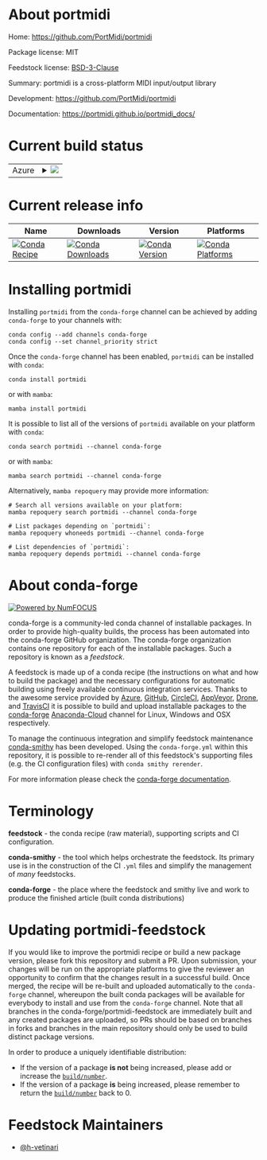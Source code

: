 About portmidi
==============

Home: https://github.com/PortMidi/portmidi

Package license: MIT

Feedstock license: [BSD-3-Clause](https://github.com/conda-forge/portmidi-feedstock/blob/main/LICENSE.txt)

Summary: portmidi is a cross-platform MIDI input/output library

Development: https://github.com/PortMidi/portmidi

Documentation: https://portmidi.github.io/portmidi_docs/

Current build status
====================


<table>
    
  <tr>
    <td>Azure</td>
    <td>
      <details>
        <summary>
          <a href="https://dev.azure.com/conda-forge/feedstock-builds/_build/latest?definitionId=18302&branchName=main">
            <img src="https://dev.azure.com/conda-forge/feedstock-builds/_apis/build/status/portmidi-feedstock?branchName=main">
          </a>
        </summary>
        <table>
          <thead><tr><th>Variant</th><th>Status</th></tr></thead>
          <tbody><tr>
              <td>linux_64</td>
              <td>
                <a href="https://dev.azure.com/conda-forge/feedstock-builds/_build/latest?definitionId=18302&branchName=main">
                  <img src="https://dev.azure.com/conda-forge/feedstock-builds/_apis/build/status/portmidi-feedstock?branchName=main&jobName=linux&configuration=linux%20linux_64_" alt="variant">
                </a>
              </td>
            </tr><tr>
              <td>osx_64</td>
              <td>
                <a href="https://dev.azure.com/conda-forge/feedstock-builds/_build/latest?definitionId=18302&branchName=main">
                  <img src="https://dev.azure.com/conda-forge/feedstock-builds/_apis/build/status/portmidi-feedstock?branchName=main&jobName=osx&configuration=osx%20osx_64_" alt="variant">
                </a>
              </td>
            </tr><tr>
              <td>osx_arm64</td>
              <td>
                <a href="https://dev.azure.com/conda-forge/feedstock-builds/_build/latest?definitionId=18302&branchName=main">
                  <img src="https://dev.azure.com/conda-forge/feedstock-builds/_apis/build/status/portmidi-feedstock?branchName=main&jobName=osx&configuration=osx%20osx_arm64_" alt="variant">
                </a>
              </td>
            </tr><tr>
              <td>win_64</td>
              <td>
                <a href="https://dev.azure.com/conda-forge/feedstock-builds/_build/latest?definitionId=18302&branchName=main">
                  <img src="https://dev.azure.com/conda-forge/feedstock-builds/_apis/build/status/portmidi-feedstock?branchName=main&jobName=win&configuration=win%20win_64_" alt="variant">
                </a>
              </td>
            </tr>
          </tbody>
        </table>
      </details>
    </td>
  </tr>
</table>

Current release info
====================

| Name | Downloads | Version | Platforms |
| --- | --- | --- | --- |
| [![Conda Recipe](https://img.shields.io/badge/recipe-portmidi-green.svg)](https://anaconda.org/conda-forge/portmidi) | [![Conda Downloads](https://img.shields.io/conda/dn/conda-forge/portmidi.svg)](https://anaconda.org/conda-forge/portmidi) | [![Conda Version](https://img.shields.io/conda/vn/conda-forge/portmidi.svg)](https://anaconda.org/conda-forge/portmidi) | [![Conda Platforms](https://img.shields.io/conda/pn/conda-forge/portmidi.svg)](https://anaconda.org/conda-forge/portmidi) |

Installing portmidi
===================

Installing `portmidi` from the `conda-forge` channel can be achieved by adding `conda-forge` to your channels with:

```
conda config --add channels conda-forge
conda config --set channel_priority strict
```

Once the `conda-forge` channel has been enabled, `portmidi` can be installed with `conda`:

```
conda install portmidi
```

or with `mamba`:

```
mamba install portmidi
```

It is possible to list all of the versions of `portmidi` available on your platform with `conda`:

```
conda search portmidi --channel conda-forge
```

or with `mamba`:

```
mamba search portmidi --channel conda-forge
```

Alternatively, `mamba repoquery` may provide more information:

```
# Search all versions available on your platform:
mamba repoquery search portmidi --channel conda-forge

# List packages depending on `portmidi`:
mamba repoquery whoneeds portmidi --channel conda-forge

# List dependencies of `portmidi`:
mamba repoquery depends portmidi --channel conda-forge
```


About conda-forge
=================

[![Powered by
NumFOCUS](https://img.shields.io/badge/powered%20by-NumFOCUS-orange.svg?style=flat&colorA=E1523D&colorB=007D8A)](https://numfocus.org)

conda-forge is a community-led conda channel of installable packages.
In order to provide high-quality builds, the process has been automated into the
conda-forge GitHub organization. The conda-forge organization contains one repository
for each of the installable packages. Such a repository is known as a *feedstock*.

A feedstock is made up of a conda recipe (the instructions on what and how to build
the package) and the necessary configurations for automatic building using freely
available continuous integration services. Thanks to the awesome service provided by
[Azure](https://azure.microsoft.com/en-us/services/devops/), [GitHub](https://github.com/),
[CircleCI](https://circleci.com/), [AppVeyor](https://www.appveyor.com/),
[Drone](https://cloud.drone.io/welcome), and [TravisCI](https://travis-ci.com/)
it is possible to build and upload installable packages to the
[conda-forge](https://anaconda.org/conda-forge) [Anaconda-Cloud](https://anaconda.org/)
channel for Linux, Windows and OSX respectively.

To manage the continuous integration and simplify feedstock maintenance
[conda-smithy](https://github.com/conda-forge/conda-smithy) has been developed.
Using the ``conda-forge.yml`` within this repository, it is possible to re-render all of
this feedstock's supporting files (e.g. the CI configuration files) with ``conda smithy rerender``.

For more information please check the [conda-forge documentation](https://conda-forge.org/docs/).

Terminology
===========

**feedstock** - the conda recipe (raw material), supporting scripts and CI configuration.

**conda-smithy** - the tool which helps orchestrate the feedstock.
                   Its primary use is in the construction of the CI ``.yml`` files
                   and simplify the management of *many* feedstocks.

**conda-forge** - the place where the feedstock and smithy live and work to
                  produce the finished article (built conda distributions)


Updating portmidi-feedstock
===========================

If you would like to improve the portmidi recipe or build a new
package version, please fork this repository and submit a PR. Upon submission,
your changes will be run on the appropriate platforms to give the reviewer an
opportunity to confirm that the changes result in a successful build. Once
merged, the recipe will be re-built and uploaded automatically to the
`conda-forge` channel, whereupon the built conda packages will be available for
everybody to install and use from the `conda-forge` channel.
Note that all branches in the conda-forge/portmidi-feedstock are
immediately built and any created packages are uploaded, so PRs should be based
on branches in forks and branches in the main repository should only be used to
build distinct package versions.

In order to produce a uniquely identifiable distribution:
 * If the version of a package **is not** being increased, please add or increase
   the [``build/number``](https://docs.conda.io/projects/conda-build/en/latest/resources/define-metadata.html#build-number-and-string).
 * If the version of a package **is** being increased, please remember to return
   the [``build/number``](https://docs.conda.io/projects/conda-build/en/latest/resources/define-metadata.html#build-number-and-string)
   back to 0.

Feedstock Maintainers
=====================

* [@h-vetinari](https://github.com/h-vetinari/)

